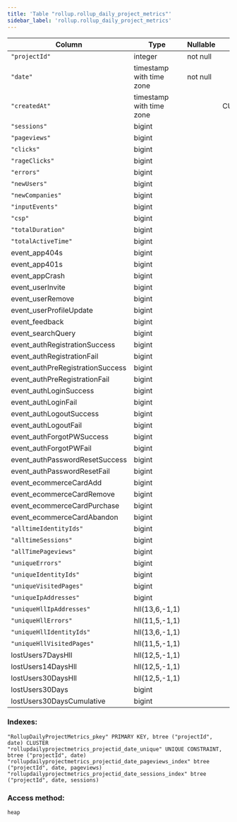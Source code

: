 ```yaml
---
title: 'Table "rollup.rollup_daily_project_metrics"'
sidebar_label: 'rollup.rollup_daily_project_metrics'
---
```

Column              |           Type           | Nullable |      Default      | Storage  | Description 
----------------------------------|--------------------------|----------|-------------------|----------|-------------
`"projectId"`                        | integer                  | not null |                   | plain    | 
`"date"`                             | timestamp with time zone | not null |                   | plain    | 
`"createdAt"`                        | timestamp with time zone |          | CURRENT_TIMESTAMP | plain    | 
`"sessions"`                         | bigint                   |          |                   | plain    | 
`"pageviews"`                        | bigint                   |          |                   | plain    | 
`"clicks"`                           | bigint                   |          |                   | plain    | 
`"rageClicks"`                       | bigint                   |          |                   | plain    | 
`"errors"`                           | bigint                   |          |                   | plain    | 
`"newUsers"`                         | bigint                   |          |                   | plain    | 
`"newCompanies"`                     | bigint                   |          |                   | plain    | 
`"inputEvents"`                      | bigint                   |          |                   | plain    | 
`"csp"`                              | bigint                   |          |                   | plain    | 
`"totalDuration"`                    | bigint                   |          |                   | plain    | 
`"totalActiveTime"`                  | bigint                   |          |                   | plain    | 
event_app404s                    | bigint                   |          |                   | plain    | 
event_app401s                    | bigint                   |          |                   | plain    | 
event_appCrash                   | bigint                   |          |                   | plain    | 
event_userInvite                 | bigint                   |          |                   | plain    | 
event_userRemove                 | bigint                   |          |                   | plain    | 
event_userProfileUpdate          | bigint                   |          |                   | plain    | 
event_feedback                   | bigint                   |          |                   | plain    | 
event_searchQuery                | bigint                   |          |                   | plain    | 
event_authRegistrationSuccess    | bigint                   |          |                   | plain    | 
event_authRegistrationFail       | bigint                   |          |                   | plain    | 
event_authPreRegistrationSuccess | bigint                   |          |                   | plain    | 
event_authPreRegistrationFail    | bigint                   |          |                   | plain    | 
event_authLoginSuccess           | bigint                   |          |                   | plain    | 
event_authLoginFail              | bigint                   |          |                   | plain    | 
event_authLogoutSuccess          | bigint                   |          |                   | plain    | 
event_authLogoutFail             | bigint                   |          |                   | plain    | 
event_authForgotPWSuccess        | bigint                   |          |                   | plain    | 
event_authForgotPWFail           | bigint                   |          |                   | plain    | 
event_authPasswordResetSuccess   | bigint                   |          |                   | plain    | 
event_authPasswordResetFail      | bigint                   |          |                   | plain    | 
event_ecommerceCardAdd           | bigint                   |          |                   | plain    | 
event_ecommerceCardRemove        | bigint                   |          |                   | plain    | 
event_ecommerceCardPurchase      | bigint                   |          |                   | plain    | 
event_ecommerceCardAbandon       | bigint                   |          |                   | plain    | 
`"alltimeIdentityIds"`               | bigint                   |          |                   | plain    | 
`"alltimeSessions"`                  | bigint                   |          |                   | plain    | 
`"allTimePageviews"`                 | bigint                   |          |                   | plain    | 
`"uniqueErrors"`                     | bigint                   |          |                   | plain    | 
`"uniqueIdentityIds"`                | bigint                   |          |                   | plain    | 
`"uniqueVisitedPages"`               | bigint                   |          |                   | plain    | 
`"uniqueIpAddresses"`                | bigint                   |          |                   | plain    | 
`"uniqueHllIpAddresses"`             | hll(13,6,-1,1)           |          |                   | external | 
`"uniqueHllErrors"`                  | hll(11,5,-1,1)           |          |                   | external | 
`"uniqueHllIdentityIds"`             | hll(13,6,-1,1)           |          |                   | external | 
`"uniqueHllVisitedPages"`            | hll(11,5,-1,1)           |          |                   | external | 
lostUsers7DaysHll                | hll(12,5,-1,1)           |          |                   | external | 
lostUsers14DaysHll               | hll(12,5,-1,1)           |          |                   | external | 
lostUsers30DaysHll               | hll(12,5,-1,1)           |          |                   | external | 
lostUsers30Days                  | bigint                   |          |                   | plain    | 
lostUsers30DaysCumulative        | bigint                   |          |                   | plain    | 
### Indexes:
```
"RollupDailyProjectMetrics_pkey" PRIMARY KEY, btree ("projectId", date) CLUSTER
"rollupdailyprojectmetrics_projectid_date_unique" UNIQUE CONSTRAINT, btree ("projectId", date)
"rollupdailyprojectmetrics_projectid_date_pageviews_index" btree ("projectId", date, pageviews)
"rollupdailyprojectmetrics_projectid_date_sessions_index" btree ("projectId", date, sessions)
```
### Access method:
```
heap
```